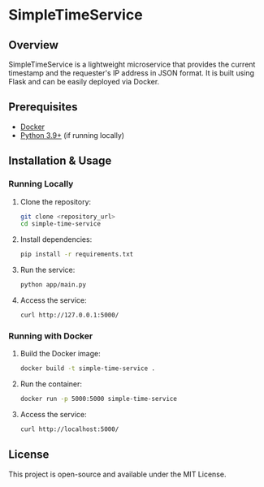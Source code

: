 # SimpleTimeService

## Overview
SimpleTimeService is a lightweight microservice that provides the current timestamp and the requester's IP address in JSON format. It is built using Flask and can be easily deployed via Docker.

## Prerequisites
- [Docker](https://docs.docker.com/get-docker/)
- [Python 3.9+](https://www.python.org/downloads/) (if running locally)

## Installation & Usage
### Running Locally
1. Clone the repository:
   ```sh
   git clone <repository_url>
   cd simple-time-service
   ```
2. Install dependencies:
   ```sh
   pip install -r requirements.txt
   ```
3. Run the service:
   ```sh
   python app/main.py
   ```
4. Access the service:
   ```sh
   curl http://127.0.0.1:5000/
   ```

### Running with Docker
1. Build the Docker image:
   ```sh
   docker build -t simple-time-service .
   ```
2. Run the container:
   ```sh
   docker run -p 5000:5000 simple-time-service
   ```
3. Access the service:
   ```sh
   curl http://localhost:5000/
   ```

## License
This project is open-source and available under the MIT License.
